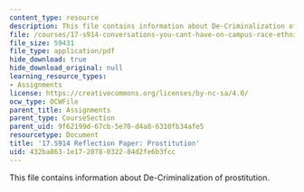 ```yaml
---
content_type: resource
description: This file contains information about De-Criminalization of prostitution.
file: /courses/17-s914-conversations-you-cant-have-on-campus-race-ethnicity-gender-and-identity-spring-2012/432ba8631e172078032284d2fe6b3fcc_MIT17_S914S12_pros4.pdf
file_size: 59431
file_type: application/pdf
hide_download: true
hide_download_original: null
learning_resource_types:
- Assignments
license: https://creativecommons.org/licenses/by-nc-sa/4.0/
ocw_type: OCWFile
parent_title: Assignments
parent_type: CourseSection
parent_uid: 9f62199d-67cb-5e70-d4a8-6310fb34afe5
resourcetype: Document
title: '17.S914 Reflection Paper: Prostitution'
uid: 432ba863-1e17-2078-0322-84d2fe6b3fcc
---
```

This file contains information about De-Criminalization of prostitution.